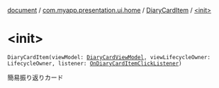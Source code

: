[document](../../index.md) / [com.myapp.presentation.ui.home](../index.md) / [DiaryCardItem](index.md) / [&lt;init&gt;](./-init-.md)

# &lt;init&gt;

`DiaryCardItem(viewModel: `[`DiaryCardViewModel`](../-diary-card-view-model/index.md)`, viewLifecycleOwner: LifecycleOwner, listener: `[`OnDiaryCardItemClickListener`](../-on-diary-card-item-click-listener/index.md)`)`

簡易振り返りカード

